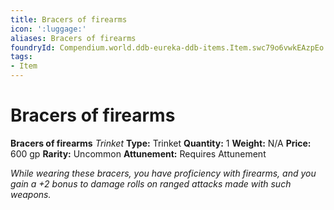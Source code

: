 ```yaml
---
title: Bracers of firearms
icon: ':luggage:'
aliases: Bracers of firearms
foundryId: Compendium.world.ddb-eureka-ddb-items.Item.swc79o6vwkEAzpEo
tags:
- Item
---
```


# Bracers of firearms

**Bracers of firearms**
_Trinket_
**Type:** Trinket
**Quantity:** 1
**Weight:** N/A
**Price:** 600 gp
**Rarity:** Uncommon
**Attunement:** Requires Attunement

*While wearing these bracers, you have proficiency with firearms, and you gain a +2 bonus to damage rolls on ranged attacks made with such weapons.*